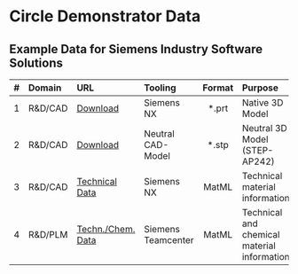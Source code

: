 # Circle Demonstrator Data

## Example Data for Siemens Industry Software Solutions

|#  | Domain    | URL                                                                                                                                | Tooling            | Format | Purpose                                     |
|:-:| :-------- | :--------------------------------------------------------------------------------------------------------------------------------- | :----------------- | :----: | :------------------------------------------ |
| 1 | R&D/CAD   | [Download](https://github.com/circle-demonstrator/example-data/raw/refs/heads/main/3D-Data/2100091_AI%20GB%201-8%20RD_Ferrule.prt) | Siemens NX         | *.prt  | Native 3D Model                             |
| 2 | R&D/CAD   | [Download](https://github.com/circle-demonstrator/example-data/raw/refs/heads/main/3D-Data/2100091_AI%20GB%201-8%20RD_Ferrule.stp) | Neutral CAD-Model  | *.stp  | Neutral 3D Model (STEP-AP242)               |
| 3 | R&D/CAD   | [Technical Data](https://circle-demonstrator.github.io/example-data/nx_matml_tech-data.xml)                                        | Siemens NX         | MatML  | Technical material information              |
| 4 | R&D/PLM   | [Techn./Chem. Data](https://circle-demonstrator.github.io/example-data/tc_matml_tech-chem-data.xml)                                | Siemens Teamcenter | MatML  | Technical and chemical material information |
